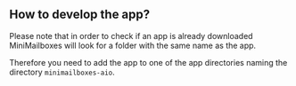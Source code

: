 ## How to develop the app?

Please note that in order to check if an app is already downloaded
MiniMailboxes will look for a folder with the same name as the app.

Therefore you need to add the app to one of the app directories
naming the directory `minimailboxes-aio`.
